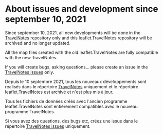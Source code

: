 # About issues and development since september 10, 2021

Since september 10, 2021, all new developments will be done in the [TravelNotes](https://github.com/wwwouaiebe/TravelNotes) repository only
and this leaflet.TravelNotes repository will be archived and no longer updated.

All the map files created with the old leaflet.TravelNotes are fully compatible with the new TravelNotes.

If you will create bugs, asking questions... please create an issue in the [TravelNotes issues](https://github.com/wwwouaiebe/TravelNotes/issues) only.

Depuis le 10 septembre 2021, tous les nouveaux développements sont réalisés dans le répertoire [TravelNotes](https://github.com/wwwouaiebe/TravelNotes)
uniquement et le répertoire leaflet.TravelNotes est archivé et n'est plus mis à jour.

Tous les fichiers de données créés avec l'ancien programme leaflet.TravelNotes sont entièrement compatibles avec le nouveau programme TravelNotes.

Si vous avez des questions, des bugs etc, créez une issue dans le répertoire [TravelNotes issues](https://github.com/wwwouaiebe/TravelNotes/issues) uniquement.